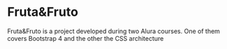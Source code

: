 # Fruta&Fruto
Fruta&amp;Fruto is a project developed during two Alura courses. One of them covers Bootstrap 4 and the other the CSS architecture
